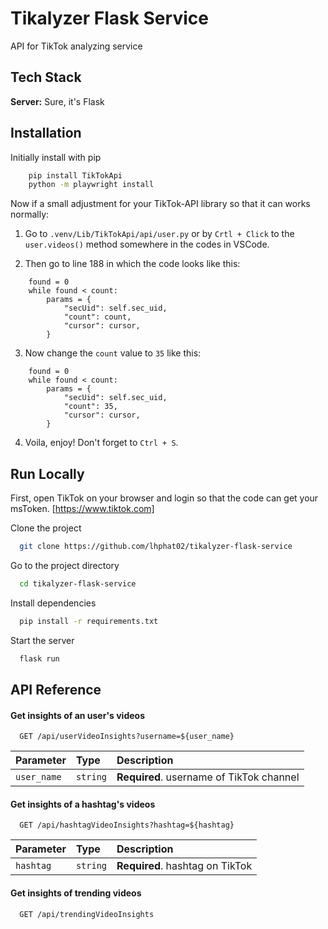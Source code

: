 # Tikalyzer Flask Service

API for TikTok analyzing service

## Tech Stack

**Server:** Sure, it's Flask

## Installation

Initially install with pip

```bash
    pip install TikTokApi
    python -m playwright install

```

Now if a small adjustment for your TikTok-API library so that it can works normally:

1. Go to `.venv/Lib/TikTokApi/api/user.py` or by `Crtl + Click` to the `user.videos()` method somewhere in the codes in VSCode.

2. Then go to line 188 in which the code looks like this:

```
    found = 0
    while found < count:
        params = {
            "secUid": self.sec_uid,
            "count": count,
            "cursor": cursor,
        }
```

3. Now change the `count` value to `35` like this:

```
    found = 0
    while found < count:
        params = {
            "secUid": self.sec_uid,
            "count": 35,
            "cursor": cursor,
        }
```

4. Voila, enjoy! Don't forget to `Ctrl + S`.

## Run Locally

First, open TikTok on your browser and login so that the code can get your msToken. [https://www.tiktok.com]

Clone the project

```bash
  git clone https://github.com/lhphat02/tikalyzer-flask-service
```

Go to the project directory

```bash
  cd tikalyzer-flask-service
```

Install dependencies

```bash
  pip install -r requirements.txt
```

Start the server

```bash
  flask run
```

## API Reference

#### Get insights of an user's videos

```http
  GET /api/userVideoInsights?username=${user_name}
```

| Parameter   | Type     | Description                              |
| :---------- | :------- | :--------------------------------------- |
| `user_name` | `string` | **Required**. username of TikTok channel |

#### Get insights of a hashtag's videos

```http
  GET /api/hashtagVideoInsights?hashtag=${hashtag}
```

| Parameter | Type     | Description                     |
| :-------- | :------- | :------------------------------ |
| `hashtag` | `string` | **Required**. hashtag on TikTok |

#### Get insights of trending videos

```http
  GET /api/trendingVideoInsights
```
